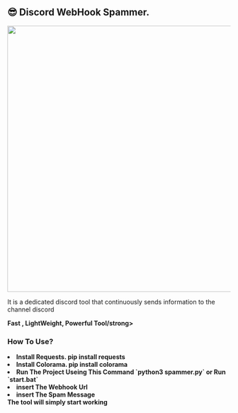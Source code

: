 ## 😎 Discord WebHook Spammer.

  <kbd>
<img src="[https://cdn.discordapp.com/attachments/1037652968838791178/1044334454405074955/Untitled.png](https://files.oaiusercontent.com/file-LX5wbunpKYXuSVnXSZQSAF?se=2025-01-17T00%3A07%3A38Z&sp=r&sv=2024-08-04&sr=b&rscc=max-age%3D604800%2C%20immutable%2C%20private&rscd=attachment%3B%20filename%3D7fb9a1ad-b79d-4030-a80d-b8193752e07a.webp&sig=iErJdSPAqJMN6jPyue9zL3jpL6kcQnqEXivXSRXS6oU%3D)" width="600"></img>
  </kbd>

It is a dedicated discord tool that continuously sends information to the channel discord<br>

<strong>Fast , LightWeight, Powerful Tool/strong>
<h3>How To Use?</h3>
<ui>
    <li>Install Requests. pip install requests
    <li>Install Colorama. pip install colorama
    <li>Run The Project Useing This Command `python3 spammer.py` or Run `start.bat`</li>
    <li>insert The Webhook Url</li>
    <li>insert The Spam Message</li>
</ui>
<strong>The tool will simply start working</strong>
